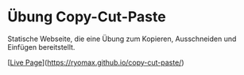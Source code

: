 # Übung Copy-Cut-Paste

Statische Webseite, die eine Übung zum Kopieren, Ausschneiden und Einfügen bereitstellt.

[[Live Page](https://puckfried.github.io/copy-cut-paste/)](https://ryomax.github.io/copy-cut-paste/)
